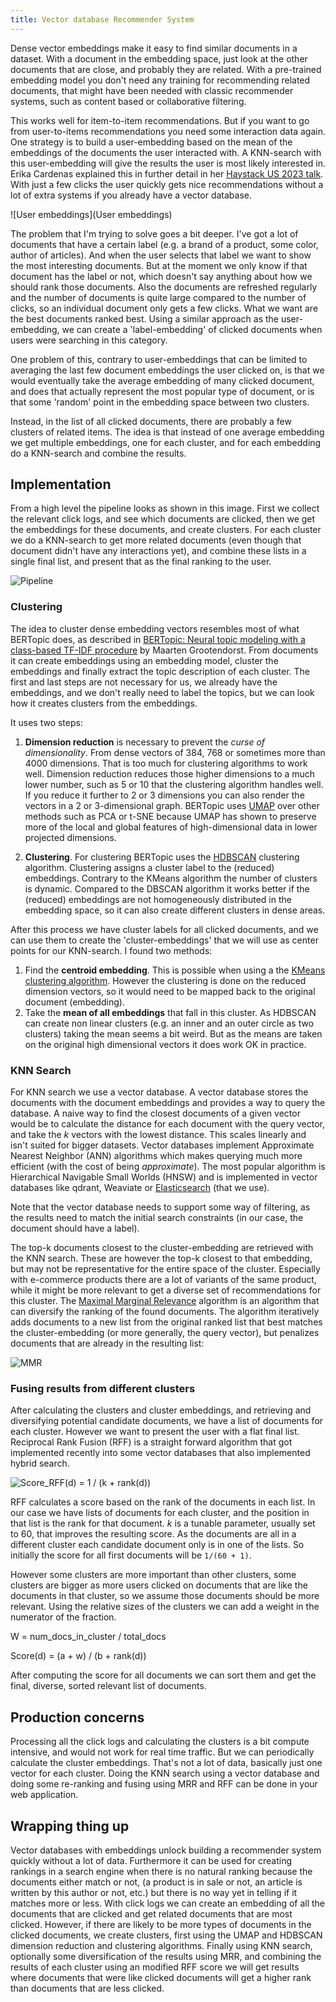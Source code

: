 ```yaml
---
title: Vector database Recommender System
---
```


Dense vector embeddings make it easy to find similar documents in a dataset. With a document in the embedding space, just look at the other documents that are close, and probably they are related. With a pre-trained embedding model you don't need any training for recommending related documents, that might have been needed with classic recommender systems, such as content based or collaborative filtering.

This works well for item-to-item recommendations. But if you want to go from user-to-items recommendations you need some interaction data again. One strategy is to build a user-embedding based on the mean of the embeddings of the documents the user interacted with. A KNN-search with this user-embedding will give the results the user is most likely interested in. Erika Cardenas explained this in further detail in her [Haystack US 2023 talk](https://haystackconf.com/us2023/talk-20/). With just a few clicks the user quickly gets nice recommendations without a lot of extra systems if you already have a vector database.

![User embeddings](User embeddings)

The problem that I'm trying to solve goes a bit deeper. I've got a lot of documents that have a certain label (e.g. a brand of a product, some color, author of articles). And when the user selects that label we want to show the most interesting documents. But at the moment we only know if that document has the label or not, which doesn't say anything about how we should rank those documents. Also the documents are refreshed regularly and the number of documents is quite large compared to the number of clicks, so an individual document only gets a few clicks. What we want are the best documents ranked best. Using a similar approach as the user-embedding, we can create a 'label-embedding' of clicked documents when users were searching in this category.

One problem of this, contrary to user-embeddings that can be limited to averaging the last few document embeddings the user clicked on, is that we would eventually take the average embedding of many clicked document, and does that actually represent the most popular type of document, or is that some 'random' point in the embedding space between two clusters.

Instead, in the list of all clicked documents, there are probably a few clusters of related items. The idea is that instead of one average embedding we get multiple embeddings, one for each cluster, and for each embedding do a KNN-search and combine the results.

## Implementation

From a high level the pipeline looks as shown in this image. First we collect the relevant click logs, and see which documents are clicked, then we get the embeddings for these documents, and create clusters. For each cluster we do a KNN-search to get more related documents (even though that document didn't have any interactions yet), and combine these lists in a single final list, and present that as the final ranking to the user.

![Pipeline](...)

### Clustering

The idea to cluster dense embedding vectors resembles most of what BERTopic does, as described in [BERTopic: Neural topic modeling with a class-based TF-IDF procedure](https://arxiv.org/pdf/2203.05794.pdf) by Maarten Grootendorst. From documents it can create embeddings using an embedding model, cluster the embeddings and finally extract the topic description of each cluster. The first and last steps are not necessary for us, we already have the embeddings, and we don't really need to label the topics, but we can look how it creates clusters from the embeddings.

It uses two steps: 

1. **Dimension reduction** is necessary to prevent the *curse of dimensionality*. From dense vectors of 384, 768 or sometimes more than 4000 dimensions. That is too much for clustering algorithms to work well. Dimension reduction reduces those higher dimensions to a much lower number, such as 5 or 10 that the clustering algorithm handles well. If you reduce it further to 2 or 3 dimensions you can also render the vectors in a 2 or 3-dimensional graph. BERTopic uses [UMAP](https://umap-learn.readthedocs.io/en/latest/) over other methods such as PCA or t-SNE because UMAP has shown to preserve more of the local and global features of high-dimensional data in lower projected dimensions.

2.  **Clustering**. For clustering BERTopic uses the [HDBSCAN](https://hdbscan.readthedocs.io/en/latest/) clustering algorithm. Clustering assigns a cluster label to the (reduced) embeddings. Contrary to the KMeans algorithm the number of clusters is dynamic. Compared to the DBSCAN algorithm it works better if the (reduced) embeddings are not homogeneously distributed in the embedding space, so it can also create different clusters in dense areas.

After this process we have cluster labels for all clicked documents, and we can use them to create the 'cluster-embeddings' that we will use as center points for our KNN-search. I found two methods:

1. Find the **centroid embedding**. This is possible when using a the [KMeans clustering algorithm](https://scikit-learn.org/stable/modules/generated/sklearn.cluster.KMeans.html#sklearn.cluster.KMeans). However the clustering is done on the reduced dimension vectors, so it would need to be mapped back to the original document (embedding).
2. Take the **mean of all embeddings** that fall in this cluster. As HDBSCAN can create non linear clusters (e.g. an inner and an outer circle as two clusters) taking the mean seems a bit weird. But as the means are taken on the original high dimensional vectors it does work OK in practice.

### KNN Search

For KNN search we use a vector database. A vector database stores the documents with the document embeddings and provides a way to query the database. A naive way to find the closest documents of a given vector would be to calculate the distance for each document with the query vector, and take the *k* vectors with the lowest distance. This scales linearly and isn't suited for bigger datasets. Vector databases implement Approximate Nearest Neighbor (ANN) algorithms which makes querying much more efficient (with the cost of being *approximate*). The most popular algorithm is Hierarchical Navigable Small Worlds (HNSW) and is implemented in vector databases like qdrant, Weaviate or [Elasticsearch](https://www.elastic.co/guide/en/elasticsearch/reference/current/knn-search.html) (that we use).

Note that the vector database needs to support some way of filtering, as the results need to match the initial search constraints (in our case, the document should have a label).

The top-k documents closest to the cluster-embedding are retrieved with the KNN search. These are however the top-k closest to that embedding, but may not be representative for the entire space of the cluster. Especially with e-commerce products there are a lot of variants of the same product, while it might be more relevant to get a diverse set of recommendations for this cluster. The [Maximal Marginal Relevance](https://www.cs.cmu.edu/~jgc/publication/The_Use_MMR_Diversity_Based_LTMIR_1998.pdf) algorithm is an algorithm that can diversify the ranking of the found documents. The algorithm iteratively adds documents to a new list from the original ranked list that best matches the cluster-embedding (or more generally, the query vector), but penalizes documents that are already in the resulting list: 

![MMR](...)

### Fusing results from different clusters

After calculating the clusters and cluster embeddings, and retrieving and diversifying potential candidate documents, we have a list of documents for each cluster. However we want to present the user with a flat final list. Reciprocal Rank Fusion (RFF) is a straight forward algorithm that got implemented recently into some vector databases that also implemented hybrid search. 

![Score_RFF(d) = 1 / (k + rank(d))](...)

RFF calculates a score based on the rank of the documents in each list. In our case we have lists of documents for each cluster, and the position in that list is the rank for that document. *k* is a tunable parameter, usually set to 60, that improves the resulting score. As the documents are all in a different cluster each candidate document only is in one of the lists. So initially the score for all first documents will be `1/(60 + 1)`. 

However some clusters are more important than other clusters, some clusters are bigger as more users clicked on documents that are like the documents in that cluster, so we assume those documents should be more relevant. Using the relative sizes of the clusters we can add a weight in the numerator of the fraction.

W = num_docs_in_cluster / total_docs

Score(d) = (a + w) / (b + rank(d))

After computing the score for all documents we can sort them and get the final, diverse, sorted relevant list of documents.

## Production concerns

Processing all the click logs and calculating the clusters is a bit compute intensive, and would not work for real time traffic. But we can periodically calculate the cluster embeddings. That's not a lot of data, basically just one vector for each cluster. Doing the KNN search using a vector database and doing some re-ranking and fusing using MRR and RFF can be done in your web application. 

## Wrapping thing up

Vector databases with embeddings unlock building a recommender system quickly without a lot of data. Furthermore it can be used for creating rankings in a search engine when there is no natural ranking because the documents either match or not, (a product is in sale or not, an article is written by this author or not, etc.) but there is no way yet in telling if it matches more or less. With click logs we can create an embedding of all the documents that are clicked and get related documents that are most clicked. However, if there are likely to be more types of documents in the clicked documents, we create clusters, first using the UMAP and HDBSCAN dimension reduction and clustering algorithms. Finally using KNN search, optionally some diversification of the results using MRR, and combining the results of each cluster using an modified RFF score we will get results where documents that were like clicked documents will get a higher rank than documents that are less clicked. 
